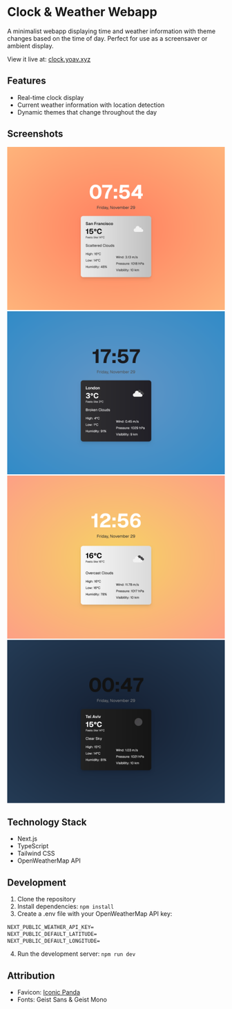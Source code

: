 # Clock & Weather Webapp

A minimalist webapp displaying time and weather information with theme changes based on the time of day. Perfect for use as a screensaver or ambient display.

View it live at: [clock.yoav.xyz](https://clock.yoav.xyz/)

## Features

- Real-time clock display
- Current weather information with location detection
- Dynamic themes that change throughout the day

## Screenshots

![1](public/screenshot1.png)
![2](public/screenshot2.png)
![3](public/screenshot3.png)
![4](public/screenshot4.png)

## Technology Stack

- Next.js
- TypeScript
- Tailwind CSS
- OpenWeatherMap API

## Development

1. Clone the repository
2. Install dependencies:
``` npm install ```
3. Create a .env file with your OpenWeatherMap API key:
```
NEXT_PUBLIC_WEATHER_API_KEY=
NEXT_PUBLIC_DEFAULT_LATITUDE=
NEXT_PUBLIC_DEFAULT_LONGITUDE=
```
4. Run the development server:
``` npm run dev ```

## Attribution

 - Favicon: [Iconic Panda](https://www.flaticon.com/authors/iconic-panda)
 - Fonts: Geist Sans & Geist Mono

